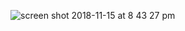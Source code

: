 ![screen shot 2018-11-15 at 8 43 27 pm](https://user-images.githubusercontent.com/19625309/48592782-00666e80-e918-11e8-9c19-9e5659fd44c8.png)

